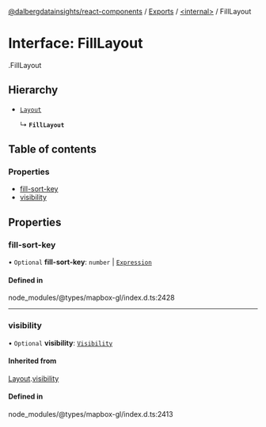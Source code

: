 [@dalbergdatainsights/react-components](../README.md) / [Exports](../modules.md) / [<internal\>](../modules/internal_.md) / FillLayout

# Interface: FillLayout

[<internal>](../modules/internal_.md).FillLayout

## Hierarchy

- [`Layout`](internal_.Layout.md)

  ↳ **`FillLayout`**

## Table of contents

### Properties

- [fill-sort-key](internal_.FillLayout.md#fill-sort-key)
- [visibility](internal_.FillLayout.md#visibility)

## Properties

### fill-sort-key

• `Optional` **fill-sort-key**: `number` \| [`Expression`](../modules/internal_.md#expression)

#### Defined in

node_modules/@types/mapbox-gl/index.d.ts:2428

___

### visibility

• `Optional` **visibility**: [`Visibility`](../modules/internal_.md#visibility-1)

#### Inherited from

[Layout](internal_.Layout.md).[visibility](internal_.Layout.md#visibility)

#### Defined in

node_modules/@types/mapbox-gl/index.d.ts:2413

